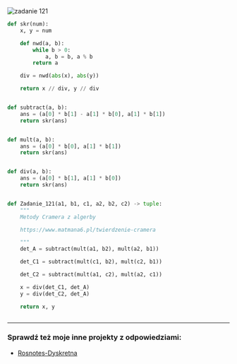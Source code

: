 <picture>
  <source srcset="../../srt/zbior_zadan/121.png" media="(prefers-color-scheme: light)">
  <source srcset="../../srt/zbior_zadan/black_121.png" media="(prefers-color-scheme: dark)">
  <img src="../../srt/zbior_zadan/black_121.png" alt="zadanie 121">
</picture>

```python
def skr(num):
    x, y = num

    def nwd(a, b):
        while b > 0:
            a, b = b, a % b
        return a

    div = nwd(abs(x), abs(y))

    return x // div, y // div


def subtract(a, b):
    ans = (a[0] * b[1] - a[1] * b[0], a[1] * b[1])
    return skr(ans)


def mult(a, b):
    ans = (a[0] * b[0], a[1] * b[1])
    return skr(ans)


def div(a, b):
    ans = (a[0] * b[1], a[1] * b[0])
    return skr(ans)


def Zadanie_121(a1, b1, c1, a2, b2, c2) -> tuple:
    """
    Metody Cramera z algerby

    https://www.matmana6.pl/twierdzenie-cramera

    """
    det_A = subtract(mult(a1, b2), mult(a2, b1))

    det_C1 = subtract(mult(c1, b2), mult(c2, b1))

    det_C2 = subtract(mult(a1, c2), mult(a2, c1))

    x = div(det_C1, det_A)
    y = div(det_C2, det_A)

    return x, y



```

---
### Sprawdź też moje inne projekty z odpowiedziami:
- [Rosnotes-Dyskretna](https://github.com/kamilGie/Rosnotes-Dyskretna)
